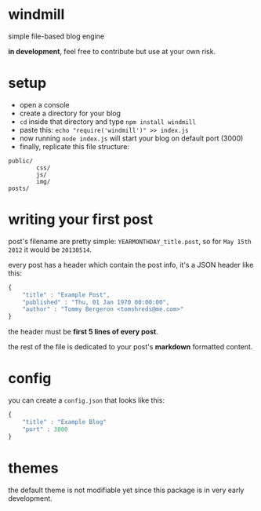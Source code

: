 windmill
========

simple file-based blog engine

**in development**, feel free to contribute but use at your own risk.

# setup

- open a console
- create a directory for your blog
- `cd` inside that directory and type `npm install windmill`
- paste this: `echo "require('windmill')" >> index.js`
- now running `node index.js` will start your blog on default port (3000)
- finally, replicate this file structure:

```
public/
        css/
        js/
        img/
posts/
```

# writing your first post

post's filename are pretty simple: `YEARMONTHDAY_title.post`, so for `May 15th 2012` it would be `20130514`.

every post has a header which contain the post info, it's a JSON header like this:
```javascript
{
    "title" : "Example Post",
    "published" : "Thu, 01 Jan 1970 00:00:00",
    "author" : "Tommy Bergeron <tomshreds@me.com>"
}
```

the header must be **first 5 lines of every post**.

the rest of the file is dedicated to your post's **markdown** formatted content.

# config

you can create a `config.json` that looks like this:

```javascript
{
    "title" : "Example Blog"
    "port" : 3000
}
```


# themes

the default theme is not modifiable yet since this package is in very early development.
